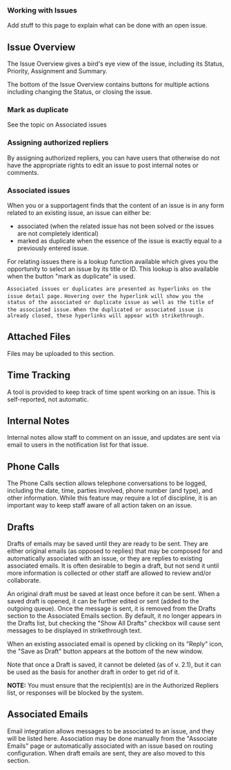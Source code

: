 ### Working with Issues

Add stuff to this page to explain what can be done with an open issue.

## Issue Overview

The Issue Overview gives a bird's eye view of the issue, including its Status, Priority, Assignment and Summary.

The bottom of the Issue Overview contains buttons for multiple actions including changing the Status, or closing the issue.

### Mark as duplicate

See the topic on Associated issues

### Assigning authorized repliers

By assigning authorized repliers, you can have users that otherwise do not have the appropriate rights to edit an issue to post internal notes or comments.

### Associated issues

When you or a supportagent finds that the content of an issue is in any form related to an existing issue, an issue can either be:

-   associated (when the related issue has not been solved or the issues are not completely identical)
-   marked as duplicate when the essence of the issue is exactly equal to a previously entered issue.

For relating issues there is a lookup function available which gives you the opportunity to select an issue by its title or ID. This lookup is also available when the button "mark as duplicate" is used.

`Associated issues or duplicates are presented as hyperlinks on the issue detail page.`
`Hovering over the hyperlink will show you the status of the associated or duplicate issue as well as the title of the associated issue.`
`When the duplicated or associated issue is already closed, these hyperlinks will appear with strikethrough.`

## Attached Files

Files may be uploaded to this section.

## Time Tracking

A tool is provided to keep track of time spent working on an issue. This is self-reported, not automatic.

## Internal Notes

Internal notes allow staff to comment on an issue, and updates are sent via email to users in the notification list for that issue.

## Phone Calls

The Phone Calls section allows telephone conversations to be logged, including the date, time, parties involved, phone number (and type), and other information. While this feature may require a lot of discipline, it is an important way to keep staff aware of all action taken on an issue.

## Drafts

Drafts of emails may be saved until they are ready to be sent. They are either original emails (as opposed to replies) that may be composed for and automatically associated with an issue, or they are replies to existing associated emails. It is often desirable to begin a draft, but not send it until more information is collected or other staff are allowed to review and/or collaborate.

An original draft must be saved at least once before it can be sent. When a saved draft is opened, it can be further edited or sent (added to the outgoing queue). Once the message is sent, it is removed from the Drafts section to the Associated Emails section. By default, it no longer appears in the Drafts list, but checking the "Show All Drafts" checkbox will cause sent messages to be displayed in strikethrough text.

When an existing associated email is opened by clicking on its "Reply" icon, the "Save as Draft" button appears at the bottom of the new window.

Note that once a Draft is saved, it cannot be deleted (as of v. 2.1), but it can be used as the basis for another draft in order to get rid of it.

**NOTE:** You must ensure that the recipient(s) are in the Authorized Repliers list, or responses will be blocked by the system.

## Associated Emails

Email integration allows messages to be associated to an issue, and they will be listed here. Association may be done manually from the "Associate Emails" page or automatically associated with an issue based on routing configuration. When draft emails are sent, they are also moved to this section.
